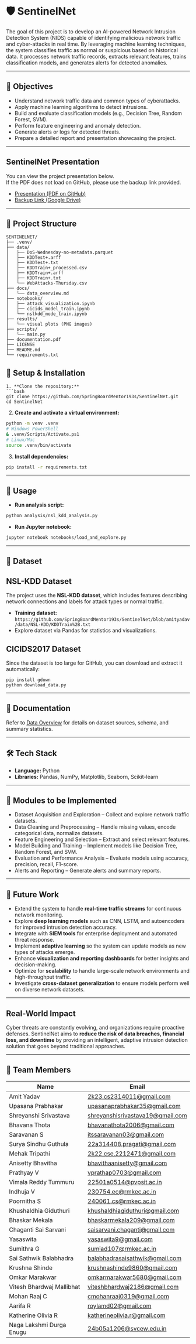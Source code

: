 # 🛡️ SentinelNet

The goal of this project is to develop an AI-powered Network Intrusion Detection System (NIDS) capable of identifying malicious network traffic and cyber-attacks in real time. By leveraging machine learning techniques, the system classifies traffic as normal or suspicious based on historical data. It processes network traffic records, extracts relevant features, trains classification models, and generates alerts for detected anomalies.

---
## 🎯 Objectives

- Understand network traffic data and common types of cyberattacks.
- Apply machine learning algorithms to detect intrusions.
- Build and evaluate classification models (e.g., Decision Tree, Random Forest, SVM).
- Perform feature engineering and anomaly detection.
- Generate alerts or logs for detected threats.
- Prepare a detailed report and presentation showcasing the project.
---
## SentinelNet Presentation

You can view the project presentation below.  
If the PDF does not load on GitHub, please use the backup link provided.  

- [Presentation (PDF on GitHub)](https://github.com/SpringBoardMentor193s/SentinelNet/blob/amityadav/docs/SentinelNet.pdf)  
- [Backup Link (Google Drive)](https://drive.google.com/file/d/1p0RIC0ciI-xYFEFCfuNjSPeHeRyYmwDI/view?usp=sharing)  

---

## 📂 Project Structure

````
SENTINELNET/
├── .venv/
├── data/
│   ├── DoS-Wednesday-no-metadata.parquet
│   ├── KDDTest+.arff
│   ├── KDDTest+.txt
│   ├── KDDTrain+_processed.csv
│   ├── KDDTrain+.arff
│   ├── KDDTrain+.txt
│   └── WebAttacks-Thursday.csv
├── docs/
│   └── data_overview.md
├── notebooks/
│   ├── attack_visualization.ipynb
│   ├── cicids_model_train.ipynb
│   └── nslkdd_mode_train.ipynb
├── results/
│   └── visual plots (PNG images)
├── scripts/
│   └── main.py
├── documentation.pdf
├── LICENSE
├── README.md
└── requirements.txt

````
## 🐍 Setup & Installation

```
1. **Clone the repository:**
```bash
git clone https://github.com/SpringBoardMentor193s/SentinelNet.git
cd SentinelNet
````

2. **Create and activate a virtual environment:**

```bash
python -m venv .venv
# Windows PowerShell
& .venv/Scripts/Activate.ps1
# Linux/Mac
source .venv/bin/activate
```

3. **Install dependencies:**

```bash
pip install -r requirements.txt
```

---

## 🚀 Usage

* **Run analysis script:**

```bash
python analysis/nsl_kdd_analysis.py
```

* **Run Jupyter notebook:**

```bash
jupyter notebook notebooks/load_and_explore.py
```

---

## 📄 Dataset

## NSL-KDD Dataset

The project uses the **NSL-KDD dataset**, which includes features describing network connections and labels for attack types or normal traffic.

* **Training dataset:** ```https://github.com/SpringBoardMentor193s/SentinelNet/blob/amityadav/data/NSL-KDD/KDDTrain%2B.txt```
* Explore dataset via Pandas for statistics and visualizations.
  
## CICIDS2017 Dataset

Since the dataset is too large for GitHub, you can download and extract it automatically:

```
pip install gdown
python download_data.py
```

---

## 📖 Documentation

Refer to [Data Overview](https://github.com/SpringBoardMentor193s/SentinelNet/blob/10bb40432b8b25131207bacf99b0d9a88d76481c/docs/data_overview.md) for details on dataset sources, schema, and summary statistics.

---
## 🛠️ Tech Stack

- **Language:** Python  
- **Libraries:** Pandas, NumPy, Matplotlib, Seaborn, Scikit-learn 
---
## 🧩 Modules to be Implemented

- Dataset Acquisition and Exploration – Collect and explore network traffic datasets.
- Data Cleaning and Preprocessing – Handle missing values, encode categorical data, normalize datasets.
- Feature Engineering and Selection – Extract and select relevant features.
- Model Building and Training – Implement models like Decision Tree, Random Forest, and SVM.
- Evaluation and Performance Analysis – Evaluate models using accuracy, precision, recall, F1-score.
- Alerts and Reporting – Generate alerts and summary reports.

---
## 🚀 Future Work

- Extend the system to handle **real-time traffic streams** for continuous network monitoring.  
- Explore **deep learning models** such as CNN, LSTM, and autoencoders for improved intrusion detection accuracy.  
- Integrate with **SIEM tools** for enterprise deployment and automated threat response.  
- Implement **adaptive learning** so the system can update models as new types of attacks emerge.  
- Enhance **visualization and reporting dashboards** for better insights and decision-making.  
- Optimize for **scalability** to handle large-scale network environments and high-throughput traffic.  
- Investigate **cross-dataset generalization** to ensure models perform well on diverse network datasets.  

---

## Real-World Impact
Cyber threats are constantly evolving, and organizations require proactive defenses. SentinelNet aims to **reduce the risk of data breaches, financial loss, and downtime** by providing an intelligent, adaptive intrusion detection solution that goes beyond traditional approaches.

---
## 👥 Team Members

| Name                        | Email                                         |
|-----------------------------|-----------------------------------------------|
| Amit Yadav                  | [2k23.cs2314011@gmail.com](mailto:2k23.cs2314011@gmail.com) |
| Upasana Prabhakar           | [upasanaprabhakar35@gmail.com](mailto:upasanaprabhakar35@gmail.com) |
| Shreyanshi Srivastava       | [shreyanshisrivastava19@gmail.com](mailto:shreyanshisrivastava19@gmail.com) |
| Bhavana Thota               | [bhavanathota2006@gmail.com](mailto:bhavanathota2006@gmail.com) |
| Saravanan S                 | [itssaravanan03@gmail.com](mailto:itssaravanan03@gmail.com) |
| Surya Sindhu Guthula        | [22a314408.pragati@gmail.com](mailto:22a314408.pragati@gmail.com) |
| Mehak Tripathi              | [2k22.cse.2212471@gmail.com](mailto:2k22.cse.2212471@gmail.com) |
| Anisetty Bhavitha           | [bhavithaanisetty@gmail.com](mailto:bhavithaanisetty@gmail.com) |
| Prathyay V                  | [vprathap0703@gmail.com](mailto:vprathap0703@gmail.com) |
| Vimala Reddy Tummuru        | [22501a0514@pvpsit.ac.in](mailto:22501a0514@pvpsit.ac.in) |
| Indhuja V                   | [230754.ec@rmkec.ac.in](mailto:230754.ec@rmkec.ac.in) |
| Poornitha S                 | [240061.cs@rmkec.ac.in](mailto:240061.cs@rmkec.ac.in) |
| Khushaldhia Giduthuri       | [khushaldhiagiduthuri@gmail.com](mailto:khushaldhiagiduthuri@gmail.com) |
| Bhaskar Mekala              | [bhaskarmekala209@gmail.com](mailto:bhaskarmekala209@gmail.com) |
| Chaganti Sai Sarvani        | [saisarvani.chaganti@gmail.com](mailto:saisarvani.chaganti@gmail.com) |
| Yasaswita                   | [yasaswita9@gmail.com](mailto:yasaswita9@gmail.com) |
| Sumithra G                  | [sumiad107@rmkec.ac.in](mailto:sumiad107@rmkec.ac.in) |
| Sai Sathwik Balabhadra      | [balabhadrasaisathwik@gmail.com](mailto:balabhadrasaisathwik@gmail.com) |
| Krushna Shinde              | [krushnashinde9860@gmail.com](mailto:krushnashinde9860@gmail.com) |
| Omkar Marakwar              | [omkarmarakwar5680@gmail.com](mailto:omkarmarakwar5680@gmail.com) |
| Vitesh Bhardwaj Mallibhat   | [viteshbhardwaj2186@gmail.com](mailto:viteshbhardwaj2186@gmail.com) |
| Mohan Raaj C                | [cmohanraaj0319@gmail.com](mailto:cmohanraaj0319@gmail.com) |
| Aarifa R                     | [roylamd02@gmail.com](mailto:roylamd02@gmail.com) |
| Katherine Olivia R          | [katherineolivia.r@gmail.com](mailto:katherineolivia.r@gmail.com) |
| Naga Lakshmi Durga Enugu    | [24b05a1206@svcew.edu.in](mailto:24b05a1206@svcew.edu.in) |
